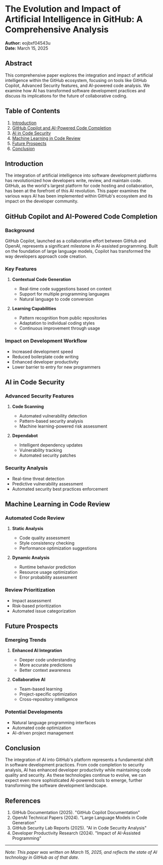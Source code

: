 # The Evolution and Impact of Artificial Intelligence in GitHub: A Comprehensive Analysis

**Author:** eojbxf04543u  
**Date:** March 15, 2025

## Abstract

This comprehensive paper explores the integration and impact of artificial intelligence within the GitHub ecosystem, focusing on tools like GitHub Copilot, Advanced Security features, and AI-powered code analysis. We examine how AI has transformed software development practices and discuss its implications for the future of collaborative coding.

## Table of Contents

1. [Introduction](#introduction)
2. [GitHub Copilot and AI-Powered Code Completion](#github-copilot)
3. [AI in Code Security](#ai-in-code-security)
4. [Machine Learning in Code Review](#machine-learning-in-code-review)
5. [Future Prospects](#future-prospects)
6. [Conclusion](#conclusion)

## Introduction

The integration of artificial intelligence into software development platforms has revolutionized how developers write, review, and maintain code. GitHub, as the world's largest platform for code hosting and collaboration, has been at the forefront of this AI revolution. This paper examines the various ways AI has been implemented within GitHub's ecosystem and its impact on the developer community.

## GitHub Copilot and AI-Powered Code Completion

### Background
GitHub Copilot, launched as a collaborative effort between GitHub and OpenAI, represents a significant milestone in AI-assisted programming. Built on the foundation of large language models, Copilot has transformed the way developers approach code creation.

### Key Features
1. **Contextual Code Generation**
   - Real-time code suggestions based on context
   - Support for multiple programming languages
   - Natural language to code conversion

2. **Learning Capabilities**
   - Pattern recognition from public repositories
   - Adaptation to individual coding styles
   - Continuous improvement through usage

### Impact on Development Workflow
- Increased development speed
- Reduced boilerplate code writing
- Enhanced developer productivity
- Lower barrier to entry for new programmers

## AI in Code Security

### Advanced Security Features
1. **Code Scanning**
   - Automated vulnerability detection
   - Pattern-based security analysis
   - Machine learning-powered risk assessment

2. **Dependabot**
   - Intelligent dependency updates
   - Vulnerability tracking
   - Automated security patches

### Security Analysis
- Real-time threat detection
- Predictive vulnerability assessment
- Automated security best practices enforcement

## Machine Learning in Code Review

### Automated Code Review
1. **Static Analysis**
   - Code quality assessment
   - Style consistency checking
   - Performance optimization suggestions

2. **Dynamic Analysis**
   - Runtime behavior prediction
   - Resource usage optimization
   - Error probability assessment

### Review Prioritization
- Impact assessment
- Risk-based prioritization
- Automated issue categorization

## Future Prospects

### Emerging Trends
1. **Enhanced AI Integration**
   - Deeper code understanding
   - More accurate predictions
   - Better context awareness

2. **Collaborative AI**
   - Team-based learning
   - Project-specific optimization
   - Cross-repository intelligence

### Potential Developments
- Natural language programming interfaces
- Automated code optimization
- AI-driven project management

## Conclusion

The integration of AI into GitHub's platform represents a fundamental shift in software development practices. From code completion to security analysis, AI has enhanced developer productivity while maintaining code quality and security. As these technologies continue to evolve, we can expect even more sophisticated AI-powered tools to emerge, further transforming the software development landscape.

## References

1. GitHub Documentation (2025). "GitHub Copilot Documentation"
2. OpenAI Technical Papers (2024). "Large Language Models in Code Generation"
3. GitHub Security Lab Reports (2025). "AI in Code Security Analysis"
4. Developer Productivity Research (2024). "Impact of AI-Assisted Programming"

---

*Note: This paper was written on March 15, 2025, and reflects the state of AI technology in GitHub as of that date.*